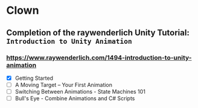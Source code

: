 # Clown

## Completion of the raywenderlich Unity Tutorial: `Introduction to Unity Animation`

### https://www.raywenderlich.com/1494-introduction-to-unity-animation
- [X] Getting Started
- [ ] A Moving Target – Your First Animation
- [ ] Switching Between Animations - State Machines 101
- [ ] Bull's Eye - Combine Animations and C# Scripts
